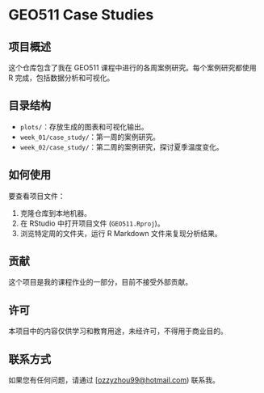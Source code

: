 # GEO511 Case Studies

## 项目概述
这个仓库包含了我在 GEO511 课程中进行的各周案例研究。每个案例研究都使用 R 完成，包括数据分析和可视化。

## 目录结构
- `plots/`：存放生成的图表和可视化输出。
- `week_01/case_study/`：第一周的案例研究。
- `week_02/case_study/`：第二周的案例研究，探讨夏季温度变化。

## 如何使用
要查看项目文件：
1. 克隆仓库到本地机器。
2. 在 RStudio 中打开项目文件 (`GEO511.Rproj`)。
3. 浏览特定周的文件夹，运行 R Markdown 文件来复现分析结果。

## 贡献
这个项目是我的课程作业的一部分，目前不接受外部贡献。

## 许可
本项目中的内容仅供学习和教育用途，未经许可，不得用于商业目的。

## 联系方式
如果您有任何问题，请通过 [ozzyzhou99@hotmail.com) 联系我。


